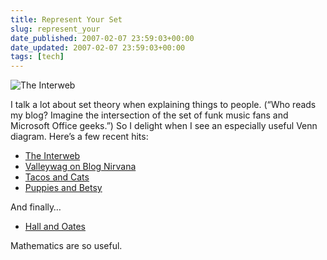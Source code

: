 ```yaml
---
title: Represent Your Set
slug: represent_your
date_published: 2007-02-07 23:59:03+00:00
date_updated: 2007-02-07 23:59:03+00:00
tags: [tech]
---
```

![The Interweb](https://cdn.glitch.global/71e5579f-aba0-499a-b200-01549a2a80ce/interwebdiagram.jpg?v=1730097512104)

I talk a lot about set theory when explaining things to people. (“Who reads my blog? Imagine the intersection of the set of funk music fans and Microsoft Office geeks.”) So I delight when I see an especially useful Venn diagram. Here’s a few recent hits:

- [The Interweb](http://blakethedog.livejournal.com/151958.html)
- [Valleywag on Blog Nirvana](http://www.valleywag.com/tech/awaken-the-giant-within/howto-achieve-blog-nirvana-234738.php)
- [Tacos and Cats](http://warrend.livejournal.com/423338.html)
- [Puppies and Betsy](http://toddv.livejournal.com/584607.html)

And finally…
- [Hall and Oates](http://goldfischegirl.livejournal.com/568534.html)

Mathematics are so useful.
